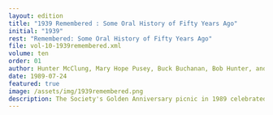 ```yaml
---
layout: edition
title: "1939 Remembered : Some Oral History of Fifty Years Ago"
initial: "1939"
rest: "Remembered: Some Oral History of Fifty Years Ago"
file: vol-10-1939remembered.xml
volume: ten
order: 01
author: Hunter McClung, Mary Hope Pusey, Buck Buchanan, Bob Hunter, and Mary Frances Cummings
date: 1989-07-24
featured: true
image: /assets/img/1939remembered.png
description: The Society's Golden Anniversary picnic in 1989 celebrated its founding in 1939, featuring reminiscences from individuals tied to Lexington's history. The speakers, including Hunter McClung, Mary Hope Pusey, Buck Buchanan, Robert Hunter, and Mary Frances Cummings, shared personal anecdotes ranging from medical practices and hospital history to social life, customs, and changes in the community, providing a snapshot of life in Lexington over the decades.
---
```

